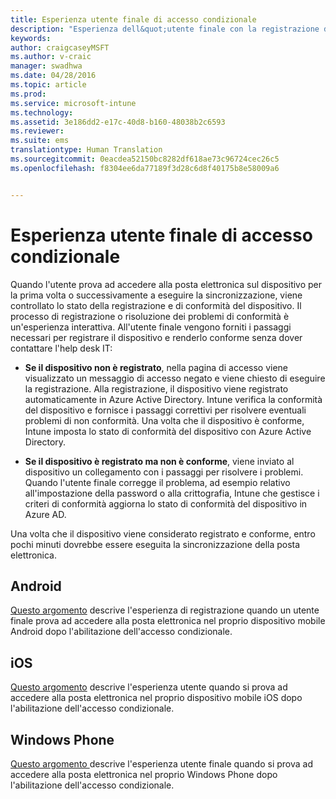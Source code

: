 ```yaml
---
title: Esperienza utente finale di accesso condizionale
description: "Esperienza dell&quot;utente finale con la registrazione di un dispositivo o la risoluzione di conformità dei criteri."
keywords: 
author: craigcaseyMSFT
ms.author: v-craic
manager: swadhwa
ms.date: 04/28/2016
ms.topic: article
ms.prod: 
ms.service: microsoft-intune
ms.technology: 
ms.assetid: 3e186dd2-e17c-40d8-b160-48038b2c6593
ms.reviewer: 
ms.suite: ems
translationtype: Human Translation
ms.sourcegitcommit: 0eacdea52150bc8282df618ae73c96724cec26c5
ms.openlocfilehash: f8304ee6da77189f3d28c6d8f40175b8e58009a6


---
```


# Esperienza utente finale di accesso condizionale
Quando l'utente prova ad accedere alla posta elettronica sul dispositivo per la prima volta o successivamente a eseguire la sincronizzazione, viene controllato lo stato della registrazione e di conformità del dispositivo. Il processo di registrazione o risoluzione dei problemi di conformità è un'esperienza interattiva. All'utente finale vengono forniti i passaggi necessari per registrare il dispositivo e renderlo conforme senza dover contattare l'help desk IT:

-   **Se il dispositivo non è registrato**, nella pagina di accesso viene visualizzato un messaggio di accesso negato e viene chiesto di eseguire la registrazione. Alla registrazione, il dispositivo viene registrato automaticamente in Azure Active Directory. Intune verifica la conformità del dispositivo e fornisce i passaggi correttivi per risolvere eventuali problemi di non conformità. Una volta che il dispositivo è conforme, Intune imposta lo stato di conformità del dispositivo con Azure Active Directory.

-   **Se il dispositivo è registrato ma non è conforme**, viene inviato al dispositivo un collegamento con i passaggi per risolvere i problemi. Quando l'utente finale corregge il problema, ad esempio relativo all'impostazione della password o alla crittografia, Intune che gestisce i criteri di conformità aggiorna lo stato di conformità del dispositivo in Azure AD.

Una volta che il dispositivo viene considerato registrato e conforme, entro pochi minuti dovrebbe essere eseguita la sincronizzazione della posta elettronica.

## Android

[Questo argomento](end-user-experience-conditional-access-android.md) descrive l'esperienza di registrazione quando un utente finale prova ad accedere alla posta elettronica nel proprio dispositivo mobile Android dopo l'abilitazione dell'accesso condizionale.

## iOS

[Questo argomento](end-user-experience-conditional-access-ios.md) descrive l'esperienza utente quando si prova ad accedere alla posta elettronica nel proprio dispositivo mobile iOS dopo l'abilitazione dell'accesso condizionale.

## Windows Phone

[Questo argomento ](end-user-experience-conditional-access-winphone.md) descrive l'esperienza utente finale quando si prova ad accedere alla posta elettronica nel proprio Windows Phone dopo l'abilitazione dell'accesso condizionale.



<!--HONumber=Nov16_HO2-->


